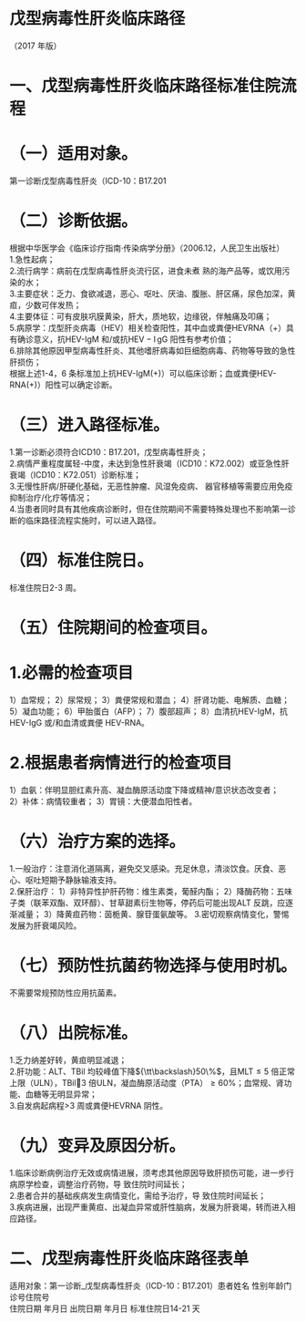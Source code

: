 # 戊型病毒性肝炎临床路径  
（2017 年版）  
# 一、戊型病毒性肝炎临床路径标准住院流程  
# （一）适用对象。  
第一诊断戊型病毒性肝炎（ICD-10：B17.201  
# （二）诊断依据。  
根据中华医学会《临床诊疗指南·传染病学分册》（2006.12，人民卫生出版社）  
1.急性起病；  
2.流行病学：病前在戊型病毒性肝炎流行区，进食未煮 熟的海产品等，或饮用污染的水；  
3.主要症状：乏力、食欲减退，恶心、呕吐、厌油、腹胀、肝区痛，尿色加深，黄疸，少数可伴发热；  
4.主要体征：可有皮肤巩膜黄染，肝大，质地软，边缘锐，伴触痛及叩痛；  
5.病原学：戊型肝炎病毒（HEV）相关检查阳性，其中血或粪便HEVRNA（+）具有确诊意义，抗HEV-IgM 和/或抗$\mathrm{HEV-I\,gG}$ 阳性有参考价值；  
6.排除其他原因甲型病毒性肝炎、其他嗜肝病毒如巨细胞病毒、药物等导致的急性肝损伤；  
根据上述1-4，6 条标准加上抗HEV-IgM$(+)$）可以临床诊断；血或粪便HEV-RNA$(+)$）阳性可以确定诊断。  
# （三）进入路径标准。  
1.第一诊断必须符合ICD10：B17.201，戊型病毒性肝炎；  
2.病情严重程度属轻-中度，未达到急性肝衰竭（ICD10：K72.002）或亚急性肝衰竭（ICD10：K72.051）诊断标准；  
3.无慢性肝病/肝硬化基础，无恶性肿瘤、风湿免疫病、 器官移植等需要应用免疫抑制治疗/化疗等情况；  
4.当患者同时具有其他疾病诊断时，但在住院期间不需要特殊处理也不影响第一诊断的临床路径流程实施时，可以进入路径。  
# （四）标准住院日。  
标准住院日2-3 周。  
# （五）住院期间的检查项目。  
# 1.必需的检查项目  
1）血常规； 2）尿常规； 3）粪便常规和潜血； 4）肝肾功能、电解质、血糖； 5）凝血功能； 6）甲胎蛋白（AFP）； 7）腹部超声； 8）血清抗HEV-IgM，抗HEV-IgG 或/和血清或粪便 HEV-RNA。  
# 2.根据患者病情进行的检查项目  
1）血氨：伴明显胆红素升高、凝血酶原活动度下降或精神/意识状态改变者；  
2）补体：病情较重者； 3）胃镜：大便潜血阳性者。  
# （六）治疗方案的选择。  
1.一般治疗：注意消化道隔离，避免交叉感染。充足休息，清淡饮食。厌食、恶心、呕吐短期予静脉输液支持。  
2.保肝治疗： 1）非特异性护肝药物：维生素类，葡醛内酯； 2）降酶药物：五味子类（联苯双酯、双环醇）、甘草甜素衍生物等，停药后可能出现ALT 反跳，应逐渐减量； 3）降黄疸药物：茵栀黄、腺苷蛋氨酸等。 3.密切观察病情变化，警惕发展为肝衰竭风险。  
# （七）预防性抗菌药物选择与使用时机。  
不需要常规预防性应用抗菌素。  
# （八）出院标准。  
1.乏力纳差好转，黄疸明显减退；  
2.肝功能：ALT、TBil 均较峰值下降${\tt\backslash}50\%$，且$\mathrm{MLT{\le}5}$ 倍正常上限（ULN），TBil3 倍ULN，凝血酶原活动度（PTA）${\geq}60\%$；血常规、肾功能、血糖等无明显异常；  
3.自发病起病程>3 周或粪便HEVRNA 阴性。  
# （九）变异及原因分析。  
1.临床诊断病例治疗无效或病情进展，须考虑其他原因导致肝损伤可能，进一步行病原学检查，调整治疗药物，导 致住院时间延长；  
2.患者合并的基础疾病发生病情变化，需给予治疗，导 致住院时间延长；  
3.疾病进展，出现严重黄疸、出凝血异常或肝性脑病，发展为肝衰竭，转而进入相应路径。  
# 二、戊型病毒性肝炎临床路径表单  
适用对象：第一诊断_戊型病毒性肝炎（ICD-10：B17.201）患者姓名  性别年龄门诊号住院号  
住院日期  年月日   出院日期  年月日  标准住院日14-21 天  
